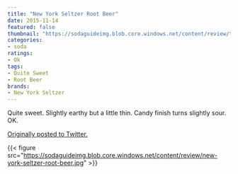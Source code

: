 ```yaml
---
title: "New York Seltzer Root Beer"
date: 2015-11-14
featured: false
thumbnail: "https://sodaguideimg.blob.core.windows.net/content/review/thumbs/new-york-seltzer-root-beer.jpg"
categories:
- soda
ratings:
- Ok
tags:
- Quite Sweet
- Root Beer
brands:
- New York Seltzer
---
```


Quite sweet. Slightly earthy but a little thin. Candy finish turns slightly sour. OK.

[Originally posted to Twitter.](https://twitter.com/Cavorter/status/665595394664046593)

{{< figure src="https://sodaguideimg.blob.core.windows.net/content/review/new-york-seltzer-root-beer.jpg" >}}
